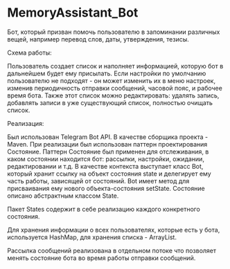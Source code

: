 # MemoryAssistant_Bot

Бот, который призван помочь пользователю в запоминании различных вещей, например перевод слов, даты, утверждения, тезисы.

Схема работы: 

Пользователь создает список и наполняет информацией, которую бот в дальнейшем будет ему присылать. 
Если настройки по умолчанию пользователю не подходят - он может изменить их в меню настроек, изменив периодичность отправки сообщений, часовой пояс, и рабочее время бота. 
Также этот список можно редактировать: удалять запись, добавлять записи в уже существующий список, полностью очищать список. 

Реализация:

Был использован Telegram Bot API. В качестве сборщика проекта - Maven.
При реализации был использован паттерн проектирования Состояние.
Паттерн Состояние был применен для отслеживания, в каком состоянии находится бот: рассылки, настройки, ожидании, редактировании и т.д.
В качестве контекста выступает класс Bot, который хранит ссылку на объект состояния state и делегирует ему часть работы, зависящей от состояний. Bot имеет метод для присваивания ему нового объекта-состояния setState.
Состояние описано абстрактным классом State. 

Пакет States содержит в себе реализацию каждого конкретного состояния. 

Для хранения информации о всех пользователях, которые есть у бота, используется HashMap, для хранения списка - ArrayList.

Рассылка сообщений реализована в отдельном потоке что позволяет менять состояние бота во время работы отправки сообщений.

